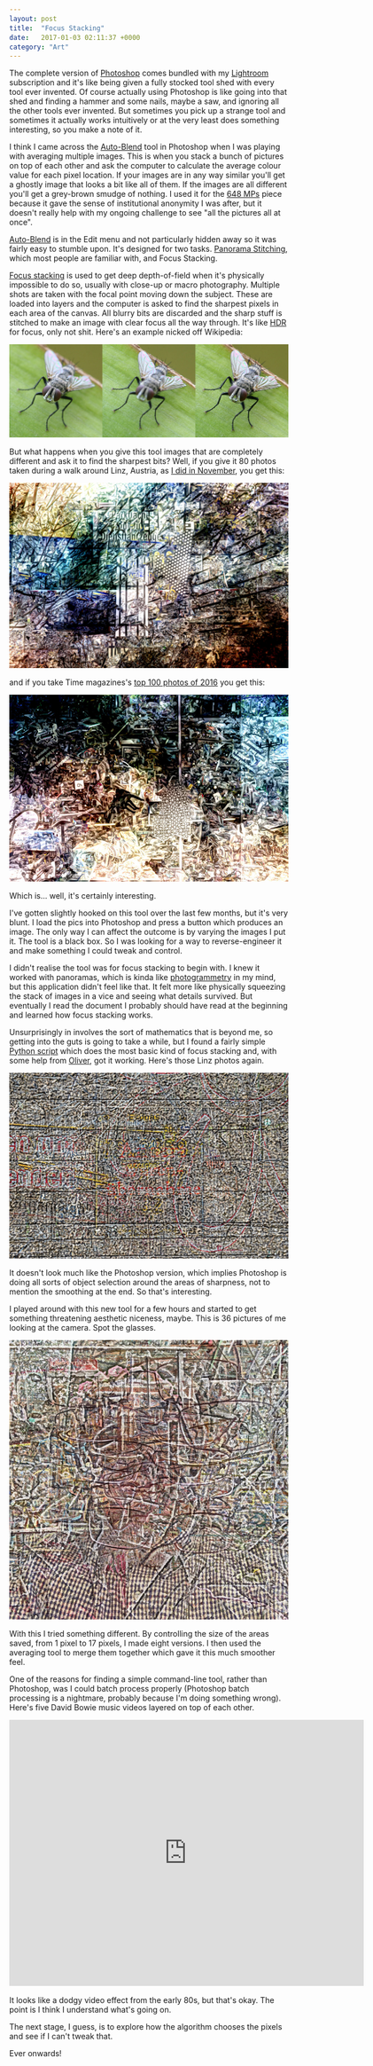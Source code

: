 ```yaml
---
layout: post
title:  "Focus Stacking"
date:   2017-01-03 02:11:37 +0000
category: "Art"
---
```


The complete version of [Photoshop](https://www.adobe.com/uk/products/photoshop.html) comes bundled with my [Lightroom](https://www.adobe.com/uk/products/photoshop-lightroom.html) subscription and it's like being given a fully stocked tool shed with every tool ever invented. Of course actually using Photoshop is like going into that shed and finding a hammer and some nails, maybe a saw, and ignoring all the other tools ever invented. But sometimes you pick up a strange tool and sometimes it actually works intuitively or at the very least does something interesting, so you make a note of it. 

I think I came across the [Auto-Blend](https://helpx.adobe.com/photoshop/using/combine-images-auto-blend-layers.html) tool in Photoshop when I was playing with averaging multiple images. This is when you stack a bunch of pictures on top of each other and ask the computer to calculate the average colour value for each pixel location. If your images are in any way similar you'll get a ghostly image that looks a bit like all of them. If the images are all different you'll get a grey-brown smudge of nothing. I used it for the [648 MPs](http://art.peteashton.com/648-MPs/) piece because it gave the sense of institutional anonymity I was after, but it doesn't really help with my ongoing challenge to see "all the pictures all at once". 

[Auto-Blend](https://helpx.adobe.com/photoshop/using/combine-images-auto-blend-layers.html) is in the Edit menu and not particularly hidden away so it was fairly easy to stumble upon. It's designed for two tasks. [Panorama Stitching](https://en.wikipedia.org/wiki/Image_stitching), which most people are familiar with, and Focus Stacking. 

[Focus stacking](https://en.wikipedia.org/wiki/Focus_stacking) is used to get deep depth-of-field when it's physically impossible to do so, usually with close-up or macro photography. Multiple shots are taken with the focal point moving down the subject. These are loaded into layers and the computer is asked to find the sharpest pixels in each area of the canvas. All blurry bits are discarded and the sharp stuff is stitched to make an image with clear focus all the way through. It's like [HDR](https://en.wikipedia.org/wiki/High-dynamic-range_imaging) for focus, only not shit. Here's an example nicked off Wikipedia:

[![](/images/Focus_stacking_fly.jpg)](https://commons.wikimedia.org/wiki/File:Focus_stacking_Tachinid_fly.jpg)

But what happens when you give this tool images that are completely different and ask it to find the sharpest bits? Well, if you give it 80 photos taken during a walk around Linz, Austria, as [I did in November](http://art.peteashton.com/goodbye-wittgenstein/), you get this:

![](/images/wittgenstein-linz-walk-autoblend.jpg)

and if you take Time magazines's [top 100 photos of 2016](http://art.peteashton.com/auto-blending-2016/) you get this:

![](/images/Focus_stacking_time100.jpg)

Which is... well, it's certainly interesting. 

I've gotten slightly hooked on this tool over the last few months, but it's very blunt. I load the pics into Photoshop and press a button which produces an image. The only way I can affect the outcome is by varying the images I put it. The tool is a black box. So I was looking for a way to reverse-engineer it and make something I could tweak and control. 

I didn't realise the tool was for focus stacking to begin with. I knew it worked with panoramas, which is kinda like [photogrammetry](https://en.wikipedia.org/wiki/Photogrammetry) in my mind, but this application didn't feel like that. It felt more like physically squeezing the stack of images in a vice and seeing what details survived. But eventually I read the document I probably should have read at the beginning and learned how focus stacking works. 

Unsurprisingly in involves the sort of mathematics that is beyond me, so getting into the guts is going to take a while, but I found a fairly simple [Python script](https://github.com/cmcguinness/focusstack) which does the most basic kind of focus stacking and, with some help from [Oliver](http://phrasys.net), got it working. Here's those Linz photos again. 

![](/images/focus-stacking-new-linz.jpg)

It doesn't look much like the Photoshop version, which implies Photoshop is doing all sorts of object selection around the areas of sharpness, not to mention the smoothing at the end. So that's interesting. 

I played around with this new tool for a few hours and started to get something threatening aesthetic niceness, maybe. This is 36 pictures of me looking at the camera. Spot the glasses.  

![](/images/Self_Portrait.jpg)

With this I tried something different. By controlling the size of the areas saved, from 1 pixel to 17 pixels, I made eight versions. I then used the averaging tool to merge them together which gave it this much smoother feel. 

One of the reasons for finding a simple command-line tool, rather than Photoshop, was I could batch process properly (Photoshop batch processing is a nightmare, probably because I'm doing something wrong). Here's five David Bowie music videos layered on top of each other. 

<iframe src="https://player.vimeo.com/video/197845430" width="640" height="480" frameborder="0" webkitallowfullscreen mozallowfullscreen allowfullscreen></iframe>

It looks like a dodgy video effect from the early 80s, but that's okay. The point is I think I understand what's going on. 

The next stage, I guess, is to explore how the algorithm chooses the pixels and see if I can't tweak that. 

Ever onwards!